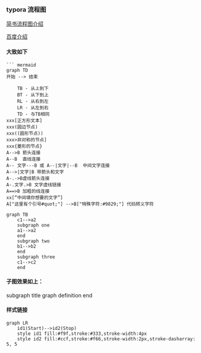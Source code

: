 ### typora 流程图

[简书流程图介绍](https://www.jianshu.com/p/af48cc77b57a)

[百度介绍](https://jingyan.baidu.com/article/48b558e3035d9a7f38c09aeb.html)

#### 大致如下

```
​``` mermaid
graph TD
开始 --> 结束

    TB - 从上到下
    BT - 从下到上
    RL - 从右到左
    LR - 从左到右
    TD - 与TB相同
xxx[正方形文本]
xxx(圆边节点)
xxx((圆形节点))
xxx>非对称的节点]
xxx{菱形的节点}
A-->B 箭头连接
A--B  直线连接
A-- 文字---B 或 A--|文字|--B  中间文字连接
A-->|文字|B 带箭头和文字
A-.->B虚线箭头连接  
A-.文字.>B 文字虚线链接
A==>B 加粗的线连接
xx[“中间填你想要的文字”]
A["这里有个引号#quot;"] -->B["特殊字符:#9829;"] 代码转义字符

```

```mermaid
graph TB
    c1-->a2
    subgraph one
    a1-->a2
    end
    subgraph two
    b1-->b2
    end
    subgraph three
    c1-->c2
    end
```

#### 子图效果如上：

subgraph title
    graph definition
end

#### 样式链接

```mermaid
graph LR
    id1(Start)-->id2(Stop)
    style id1 fill:#f9f,stroke:#333,stroke-width:4px
    style id2 fill:#ccf,stroke:#f66,stroke-width:2px,stroke-dasharray: 5, 5

```

